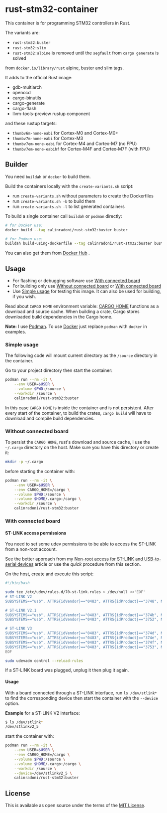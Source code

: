 # rust-stm32-container

This container is for programming STM32 controllers in Rust.

The variants are:

- `rust-stm32:buster`
- `rust-stm32:slim`
- `rust-stm32:alpine` is removed until the `segfault` from `cargo generate` is solved

from `docker.io/library/rust` alpine, buster and slim tags.

It adds to the official Rust image:

- gdb-multiarch
- openocd
- cargo-binutils
- cargo-generate
- cargo-flash
- llvm-tools-preview rustup component

and these rustup targets:

- `thumbv6m-none-eabi` for Cortex-M0 and Cortex-M0+
- `thumbv7m-none-eabi` for Cortex-M3
- `thumbv7em-none-eabi` for Cortex-M4 and Cortex-M7 (no FPU)
- `thumbv7em-none-eabihf` for Cortex-M4F and Cortex-M7F (with FPU)

## Builder

You need `buildah` or `docker` to build them.

Build the containers locally with the `create-variants.sh` script:

- run `create-variants.sh` without parameters to create the Dockerfiles
- run `create-variants.sh -b` to build them
- run `create-variants.sh -l` to list generated containers

To build a single container call `buildah` or `podman` directly:

```sh
# for Docker use:
docker build --tag calinradoni/rust-stm32:buster buster

# for Podman use:
buildah build-using-dockerfile --tag calinradoni/rust-stm32:buster buster
```

You can also get them from [Docker Hub](https://hub.docker.com/r/calinradoni/rust-stm32) .

## Usage

- For flashing or debugging software use [With connected board](#with-connected-board)
- For building only use [Without connected board](#without-connected-board) or [With connected board](#with-connected-board)
- Use [Simple usage](#simple-usage) for testing this image. It can also be used for building, if you wish.

Read about `CARGO HOME` environment variable: [CARGO HOME](https://doc.rust-lang.org/cargo/guide/cargo-home.html) functions as a download and source cache. When building a crate, Cargo stores downloaded build 
dependencies in the Cargo home.

**Note:** I use [Podman](https://podman.io/). To use [Docker](https://www.docker.com/) just replace
`podman` with `docker` in examples.

### Simple usage

The following code will mount current directory as the `/source` directory in the container.

Go to your project directory then start the container:

```sh
podman run --rm -it \
    --env USER=$USER \
    --volume $PWD:/source \
    --workdir /source \
    calinradoni/rust-stm32:buster
```

In this case `CARGO HOME` is inside the container and is not persistent.
After every start of the container, to build the crates, `cargo build` will have to download and compile build dependencies.

### Without connected board

To persist the `CARGO HOME`, rust's download and source cache, I use the `~/.cargo` directory on the host.
Make sure you have this directory or create it:

```sh
mkdir -p ~/.cargo
```

before starting the container with:

```sh
podman run --rm -it \
    --env USER=$USER \
    --env CARGO_HOME=/cargo \
    --volume $PWD:/source \
    --volume $HOME/.cargo:/cargo \
    --workdir /source \
    calinradoni/rust-stm32:buster
```

### With connected board

#### ST-LINK access permissions

You need to set some udev permissions to be able to access the ST-LINK from a non-root account.

See the better approach from my [Non-root access for ST-LINK and USB-to-serial devices](https://calinradoni.github.io/pages/200616-non-root-access-usb.html) article or use the *quick* procedure from this section.

On the host, create and execute this script:

```sh
#!/bin/bash

sudo tee /etc/udev/rules.d/70-st-link.rules > /dev/null <<'EOF'
# ST-LINK V2
SUBSYSTEMS=="usb", ATTRS{idVendor}=="0483", ATTRS{idProduct}=="3748", MODE="600", TAG+="uaccess", SYMLINK+="stlinkv2_%n"

# ST-LINK V2.1
SUBSYSTEMS=="usb", ATTRS{idVendor}=="0483", ATTRS{idProduct}=="374b", MODE="600", TAG+="uaccess", SYMLINK+="stlinkv2-1_%n"
SUBSYSTEMS=="usb", ATTRS{idVendor}=="0483", ATTRS{idProduct}=="3752", MODE="600", TAG+="uaccess", SYMLINK+="stlinkv2-1_%n"

# ST-LINK V3
SUBSYSTEMS=="usb", ATTRS{idVendor}=="0483", ATTRS{idProduct}=="374d", MODE="600", TAG+="uaccess", SYMLINK+="stlinkv3loader_%n"
SUBSYSTEMS=="usb", ATTRS{idVendor}=="0483", ATTRS{idProduct}=="374e", MODE="600", TAG+="uaccess", SYMLINK+="stlinkv3_%n"
SUBSYSTEMS=="usb", ATTRS{idVendor}=="0483", ATTRS{idProduct}=="374f", MODE="600", TAG+="uaccess", SYMLINK+="stlinkv3_%n"
SUBSYSTEMS=="usb", ATTRS{idVendor}=="0483", ATTRS{idProduct}=="3753", MODE="600", TAG+="uaccess", SYMLINK+="stlinkv3_%n"
EOF

sudo udevadm control --reload-rules
```

If a ST-LINK board was plugged, unplug it then plug it again.

#### Usage

With a board connected through a ST-LINK interface, run `ls /dev/stlink*` to find the corresponding
device then start the container with the `--device` option.

**Example** for a ST-LINK V2 interface:

```bash
$ ls /dev/stlink*
/dev/stlinkv2_5
```

start the container with:

```sh
podman run --rm -it \
    --env USER=$USER \
    --env CARGO_HOME=/cargo \
    --volume $PWD:/source \
    --volume $HOME/.cargo:/cargo \
    --workdir /source \
    --device=/dev/stlinkv2_5 \
    calinradoni/rust-stm32:buster
```

## License

This is available as open source under the terms of the [MIT License](https://opensource.org/licenses/MIT).
